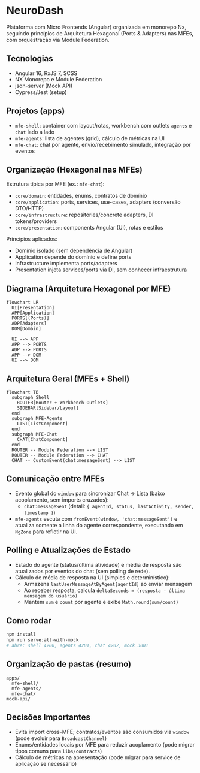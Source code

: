 # NeuroDash

Plataforma com Micro Frontends (Angular) organizada em monorepo Nx, seguindo princípios de Arquitetura Hexagonal (Ports & Adapters) nas MFEs, com orquestração via Module Federation.

## Tecnologias
- Angular 16, RxJS 7, SCSS
- NX Monorepo e Module Federation
- json-server (Mock API)
- Cypress/Jest (setup)

## Projetos (apps)
- `mfe-shell`: container com layout/rotas, workbench com outlets `agents` e `chat` lado a lado
- `mfe-agents`: lista de agentes (grid), cálculo de métricas na UI
- `mfe-chat`: chat por agente, envio/recebimento simulado, integração por eventos

## Organização (Hexagonal nas MFEs)
Estrutura típica por MFE (ex.: `mfe-chat`):
- `core/domain`: entidades, enums, contratos de domínio
- `core/application`: ports, services, use-cases, adapters (conversão DTO/HTTP)
- `core/infrastructure`: repositories/concrete adapters, DI tokens/providers
- `core/presentation`: components Angular (UI), rotas e estilos

Princípios aplicados:
- Domínio isolado (sem dependência de Angular)
- Application depende do domínio e define ports
- Infrastructure implementa ports/adapters
- Presentation injeta services/ports via DI, sem conhecer infraestrutura

## Diagrama (Arquitetura Hexagonal por MFE)
```mermaid
flowchart LR
  UI[Presentation]
  APP[Application]
  PORTS[(Ports)]
  ADP[Adapters]
  DOM[Domain]

  UI --> APP
  APP --> PORTS
  ADP --> PORTS
  APP --> DOM
  UI --> DOM
```

## Arquitetura Geral (MFEs + Shell)
```mermaid
flowchart TB
  subgraph Shell
    ROUTER[Router + Workbench Outlets]
    SIDEBAR[Sidebar/Layout]
  end
  subgraph MFE-Agents
    LIST[ListComponent]
  end
  subgraph MFE-Chat
    CHAT[ChatComponent]
  end
  ROUTER -- Module Federation --> LIST
  ROUTER -- Module Federation --> CHAT
  CHAT -- CustomEvent(chat:messageSent) --> LIST
```

## Comunicação entre MFEs
- Evento global do `window` para sincronizar Chat → Lista (baixo acoplamento, sem imports cruzados):
  - `chat:messageSent` (detail: `{ agentId, status, lastActivity, sender, timestamp }`)
- `mfe-agents` escuta com `fromEvent(window, 'chat:messageSent')` e atualiza somente a linha do agente correspondente, executando em `NgZone` para refletir na UI.

## Polling e Atualizações de Estado
- Estado do agente (status/última atividade) e média de resposta são atualizados por eventos do chat (sem polling de rede).
- Cálculo de média de resposta na UI (simples e determinístico):
  - Armazena `lastUserMessageAtByAgent[agentId]` ao enviar mensagem
  - Ao receber resposta, calcula `deltaSeconds = (resposta - última mensagem do usuário)`
  - Mantém `sum` e `count` por agente e exibe `Math.round(sum/count)`

## Como rodar
```bash
npm install
npm run serve:all-with-mock
# abre: shell 4200, agents 4201, chat 4202, mock 3001
```

## Organização de pastas (resumo)
```
apps/
  mfe-shell/
  mfe-agents/
  mfe-chat/
mock-api/
```

## Decisões Importantes
- Evita import cross-MFE; contratos/eventos são consumidos via `window` (pode evoluir para `BroadcastChannel`)
- Enums/entidades locais por MFE para reduzir acoplamento (pode migrar tipos comuns para `libs/contracts`)
- Cálculo de métricas na apresentação (pode migrar para service de aplicação se necessário)

